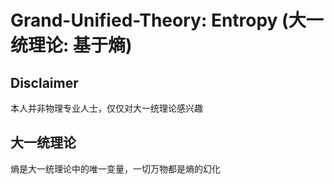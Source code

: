 # Grand-Unified-Theory: Entropy (大一统理论: 基于熵)
## Disclaimer
  本人并非物理专业人士，仅仅对大一统理论感兴趣
## 大一统理论
  熵是大一统理论中的唯一变量，一切万物都是熵的幻化
